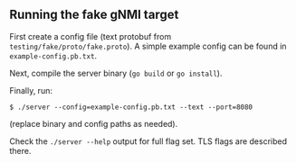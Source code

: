 ## Running the fake gNMI target

First create a config file (text protobuf from `testing/fake/proto/fake.proto`).
A simple example config can be found in `example-config.pb.txt`.

Next, compile the server binary (`go build` or `go install`).

Finally, run:

```
$ ./server --config=example-config.pb.txt --text --port=8080
```

(replace binary and config paths as needed).

Check the `./server --help` output for full flag set. TLS flags are described there.
